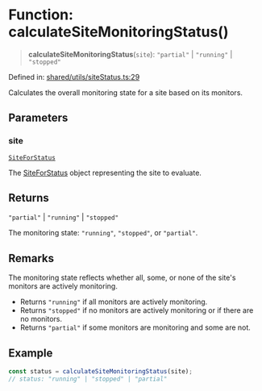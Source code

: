# Function: calculateSiteMonitoringStatus()

> **calculateSiteMonitoringStatus**(`site`): `"partial"` \| `"running"` \| `"stopped"`

Defined in: [shared/utils/siteStatus.ts:29](https://github.com/Nick2bad4u/Uptime-Watcher/blob/8a1973382d5fe14c52996ecda381894eb7ecd4a6/shared/utils/siteStatus.ts#L29)

Calculates the overall monitoring state for a site based on its monitors.

## Parameters

### site

[`SiteForStatus`](../../../types/interfaces/SiteForStatus.md)

The [SiteForStatus](../../../types/interfaces/SiteForStatus.md) object representing the site to evaluate.

## Returns

`"partial"` \| `"running"` \| `"stopped"`

The monitoring state: `"running"`, `"stopped"`, or `"partial"`.

## Remarks

The monitoring state reflects whether all, some, or none of the site's monitors are actively monitoring.
- Returns `"running"` if all monitors are actively monitoring.
- Returns `"stopped"` if no monitors are actively monitoring or if there are no monitors.
- Returns `"partial"` if some monitors are monitoring and some are not.

## Example

```typescript
const status = calculateSiteMonitoringStatus(site);
// status: "running" | "stopped" | "partial"
```
